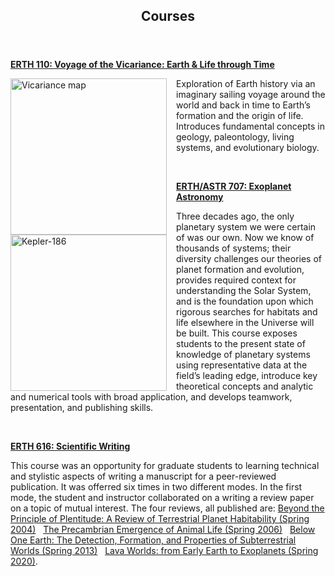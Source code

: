 <html>
<head>
<style>
.image-left {
  float: left;
  margin-right: 15px; /* Adds some space between the image and the text */
}
</style>
</head>

<!-- Header -->
<header id="header">
<h2><strong>Courses</strong><br/></h2>
</header>
<!-- Main -->
<div id="main">

<section id="one">
<!-- <h2>Courses</h2>
--><div class="row">
	 
<article class="6u$ 12u$(xsmall) work-item">
<p><b><a href="https://catalog.manoa.hawaii.edu/preview_course_nopop.php?catoid=2&coid=50882">ERTH 110: Voyage of the Vicariance: Earth & Life through Time</a> </b></p>
<img src="../images/vicariance_map.png" width=250 height=250 alt="Vicariance map" class="image-left">
<p>Exploration of Earth history via an imaginary sailing voyage around the world and back in time to Earth’s formation and the origin of life. Introduces fundamental concepts in geology, paleontology, living systems, and evolutionary biology. </p>    
</article>
<br>
<p></p>
<article class="6u$ 12u$(xsmall) work-item">
<p><b><a href="https://catalog.manoa.hawaii.edu/preview_course_nopop.php?catoid=2&coid=50814">ERTH/ASTR 707: Exoplanet Astronomy</a></b></p>
<img src="../images/Kepler-186.jpg" width=250 height=250 alt="Kepler-186" class="image-left">
<p>Three decades ago, the only planetary system we were certain of was our own. Now we know of thousands of systems; their diversity challenges our theories of planet formation and evolution, provides required context for understanding the Solar System, and is the foundation upon which rigorous searches for habitats and life elsewhere in the Universe will be built. This course exposes students to the present state of knowledge of planetary systems using representative data at the field’s leading edge, introduce key theoretical concepts and analytic and numerical tools with broad application, and develops teamwork, presentation, and publishing skills.</p>
</article>

<br>
<p></p>
<article class="6u$ 12u$(xsmall) work-item">
<p><b><a href="https://manoa.hawaii.edu/catalog-2024-25/courses/gg-erth-616-how-to-write-a-scientific-paper-3/">ERTH 616: Scientific Writing</a></b></p>
<p>This course was an opportunity for graduate students to learning technical and stylistic aspects of writing a manuscript for a peer-reviewed publication.  It was offerred six times in two different modes.  In the first mode, the student and instructor collaborated on a writing a review paper on a topic of mutual interest.  The four reviews, all published are:  <a href="https://www.liebertpub.com/doi/10.1089/ast.2005.5.100">Beyond the Principle of Plentitude: A Review of Terrestrial Planet Habitability (Spring 2004)</a> &nbsp; <a href="https://onlinelibrary.wiley.com/doi/10.1111/j.1472-4669.2007.00125.x">The Precambrian Emergence of Animal Life (Spring 2006)</a> &nbsp; <a href="https://ui.adsabs.harvard.edu/abs/2013SSRv..180...71S/abstract">Below One Earth: The Detection, Formation, and Properties of Subterrestrial Worlds (Spring 2013)</a> &nbsp; <a href="https://www.sciencedirect.com/science/article/abs/pii/S000928192030146X">Lava Worlds: from Early Earth to Exoplanets (Spring 2020)</a>.</p>  
</article>


